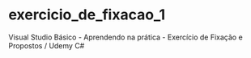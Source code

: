 # exercicio_de_fixacao_1
Visual Studio Básico - Aprendendo na prática - Exercício de Fixação e Propostos / Udemy C#

